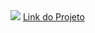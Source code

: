 <img src="https://cdn.discordapp.com/attachments/1015690751675478136/1016453090079162429/Captura_de_Tela_309.png" />
<a href="https://garotaonline.github.io/aluraMidi/">Link do Projeto</a>

